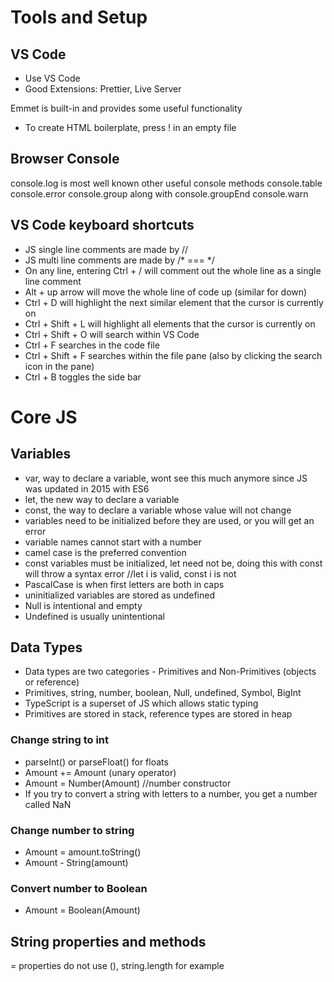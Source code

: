 # Tools and Setup

## VS Code
- Use VS Code
- Good Extensions: Prettier, Live Server

Emmet is built-in and provides some useful functionality
- To create HTML boilerplate, press ! in an empty file 

## Browser Console

console.log is most well known
other useful console methods
console.table
console.error
console.group along with console.groupEnd
console.warn

## VS Code keyboard shortcuts

- JS single line comments are made by //
- JS multi line comments are made by /* === */
- On any line, entering Ctrl + / will comment out the whole line as a single line comment
- Alt + up arrow will move the whole line of code up (similar for down)
- Ctrl + D will highlight the next similar element that the cursor is currently on
- Ctrl + Shift + L will highlight all elements that the cursor is currently on
- Ctrl + Shift + O will search within VS Code
- Ctrl + F searches in the code file
- Ctrl + Shift + F searches within the file pane (also by clicking the search icon in the pane)
- Ctrl + B toggles the side bar


# Core JS


## Variables

- var, way to declare a variable, wont see this much anymore since JS was updated in 2015 with ES6
- let, the new way to declare a variable 
- const, the way to declare a variable whose value will not change
- variables need to be initialized before they are used, or you will get an error
- variable names cannot start with a number
- camel case is the preferred convention
- const variables must be initialized, let need not be, doing this with const will throw a syntax error //let i is valid, const i is not
- PascalCase is when first letters are both in caps
- uninitialized variables are stored as undefined
- Null is intentional and empty
- Undefined is usually unintentional

## Data Types

- Data types are two categories - Primitives and Non-Primitives (objects or reference)
- Primitives, string, number, boolean, Null, undefined, Symbol, BigInt
- TypeScript is a superset of JS which allows static typing
- Primitives are stored in stack, reference types are stored in heap


### Change string to int
- parseInt() or parseFloat() for floats
- Amount += Amount (unary operator)
- Amount = Number(Amount) //number constructor
- If you try to convert a string with letters to a number, you get a number called NaN

### Change number to string
- Amount = amount.toString()
- Amount - String(amount)

### Convert number to Boolean
- Amount = Boolean(Amount)

## String properties and methods
= properties do not use (), string.length for example



